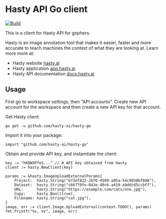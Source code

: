# Hasty API Go client

[![Build](https://github.com/hasty-ai/hasty-go/workflows/Build/badge.svg)](https://github.com/hasty-ai/hasty-go/actions)

This is a client for Hasty API for gophers.

Hasty is an image annotation tool that makes it easier, faster and more accurate to teach machines the context of what they are looking at. Learn more more at:
- Hasty website [hasty.ai](https://hasty.ai)
- Hasty application [app.hasty.ai](https://app.hasty.ai)
- Hasty API documentation [docs.hasty.ai](https://docs.hasty.ai)

## Usage

First go to workspace settings, then "API accounts". Create new API account for the workspace and then create a new API key for that account.

Get Hasty client:
```
go get -u github.com/hasty-ai/hasty-go
```
Import it into your package:
```
import "github.com/hasty-ai/hasty-go"
```
Obtain and provide API key, and instamtiate the client:
```
key := "hK0WXPfeS..." // # API key obtained from Hasty
client := hasty.NewClient(key)

params := &hasty.ImageUploadExternalParams{
	Project:  hasty.String("b72ef832-2bf6-4509-a95a-54c9038bf848"),
	Dataset:  hasty.String("c66779fe-043e-40c6-a419-a9ddcd5ccbff"),
	URL:      hasty.String("https://example.com/cats/one.jpg"),
	Copy:     hasty.Bool(true),
	Filename: hasty.String("cat.jpg"),
}
image, err := client.Image.UploadExternal(context.TODO(), params)
fmt.Printf("%v, %v", image, err)
```

